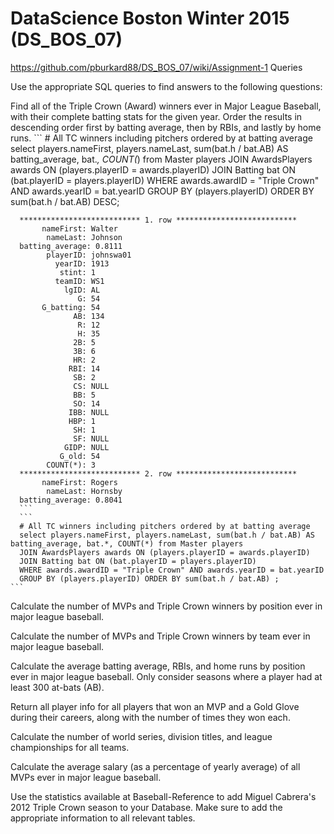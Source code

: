 # DataScience Boston Winter 2015 (DS_BOS_07)
https://github.com/pburkard88/DS_BOS_07/wiki/Assignment-1
Queries

Use the appropriate SQL queries to find answers to the following questions:

Find all of the Triple Crown (Award) winners ever in Major League Baseball, with their complete batting stats for the given year. Order the results in descending order first by batting average, then by RBIs, and lastly by home runs.
    ```
      # All TC winners including pitchers ordered by at batting average
      select players.nameFirst, players.nameLast, sum(bat.h / bat.AB) AS batting_average, bat.*, COUNT(*) from Master players
      JOIN AwardsPlayers awards ON (players.playerID = awards.playerID)
      JOIN Batting bat ON (bat.playerID = players.playerID)
      WHERE awards.awardID = "Triple Crown" AND awards.yearID = bat.yearID
      GROUP BY (players.playerID) ORDER BY sum(bat.h / bat.AB) DESC;

      *************************** 1. row ***************************
           nameFirst: Walter
            nameLast: Johnson
      batting_average: 0.8111
            playerID: johnswa01
              yearID: 1913
               stint: 1
              teamID: WS1
                lgID: AL
                   G: 54
           G_batting: 54
                  AB: 134
                   R: 12
                   H: 35
                  2B: 5
                  3B: 6
                  HR: 2
                 RBI: 14
                  SB: 2
                  CS: NULL
                  BB: 5
                  SO: 14
                 IBB: NULL
                 HBP: 1
                  SH: 1
                  SF: NULL
                GIDP: NULL
               G_old: 54
            COUNT(*): 3
      *************************** 2. row ***************************
           nameFirst: Rogers
            nameLast: Hornsby
      batting_average: 0.8041
      ```
      ```
      # All TC winners including pitchers ordered by at batting average
      select players.nameFirst, players.nameLast, sum(bat.h / bat.AB) AS batting_average, bat.*, COUNT(*) from Master players
      JOIN AwardsPlayers awards ON (players.playerID = awards.playerID)
      JOIN Batting bat ON (bat.playerID = players.playerID)
      WHERE awards.awardID = "Triple Crown" AND awards.yearID = bat.yearID
      GROUP BY (players.playerID) ORDER BY sum(bat.h / bat.AB) ;
    ```


Calculate the number of MVPs and Triple Crown winners by position ever in major league baseball.

Calculate the number of MVPs and Triple Crown winners by team ever in major league baseball.

Calculate the average batting average, RBIs, and home runs by position ever in major league baseball. Only consider seasons where a player had at least 300 at-bats (AB).

Return all player info for all players that won an MVP and a Gold Glove during their careers, along with the number of times they won each.

Calculate the number of world series, division titles, and league championships for all teams.

Calculate the average salary (as a percentage of yearly average) of all MVPs ever in major league baseball.

Use the statistics available at Baseball-Reference to add Miguel Cabrera's 2012 Triple Crown season to your Database. Make sure to add the appropriate information to all relevant tables.